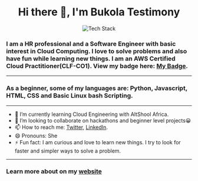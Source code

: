 <h1 align="center">Hi there 👋, I'm Bukola Testimony</h1>

<p align="center"><img src="https://skillicons.dev/icons?i=github,aws,html,css,javascript,python,linux,vscode" alt="Tech Stack" /> </p>

<h3 align="left">I am a HR professional and a Software Engineer with basic interest in Cloud Computing. I love to solve problems and also have fun while learning new things. I am an AWS Certified Cloud Practitioner(CLF-CO1). View my badge here: 
 <a href="https://www.credly.com/badges/40c68c84-ef41-4b91-be39-2cd9b8d06391/email">My Badge</a>. </h3>
 
 
 --------------
 
 
 ### As a beginner, some of my languages are: Python, Javascript, HTML, CSS and Basic Linux bash Scripting.
 
  --------------
  

- 🌱 I’m currently learning Cloud Engineering with AltShool Africa.
- 👯 I’m looking to collaborate on hackathons and beginner level projects😀
- 📫 How to reach me: <a href="https://twitter.com/BukolaTestimony">Twitter</a>,  <a href="https://www.linkedin.com/in/bukola-testimony-58277b97/">LinkedIn</a>.   
- 😄 Pronouns: She
- ⚡ Fun fact: I am curious and love to learn new things. I try to look for faster and simpler ways to solve a problem.

 --------------
 
 ### Learn more about on my [website](https://bukola-testimony.github.io/My-Portfolio-website/)
 
